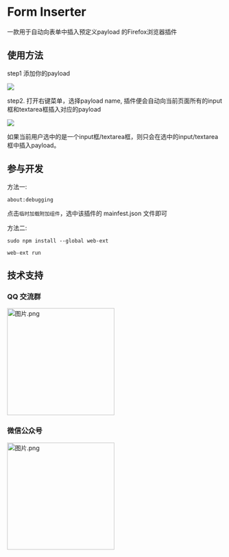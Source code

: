 # Form Inserter 

一款用于自动向表单中插入预定义payload 的Firefox浏览器插件
<!-- ## 下载地址
```
https://addons.mozilla.org/zh-CN/firefox/addon/form-inserter/
``` -->
## 使用方法

step1 添加你的payload 

![](img/1.jpg)

step2. 打开右键菜单，选择payload name, 插件便会自动向当前页面所有的input框和textarea框插入对应的payload  

![](img/2.jpg) 


如果当前用户选中的是一个input框/textarea框，则只会在选中的input/textarea 框中插入payload。

## 参与开发

方法一:
```
about:debugging 
```
点击`临时加载附加组件`，选中该插件的 mainfest.json 文件即可


方法二:
```
sudo npm install --global web-ext
```
```
web-ext run 
```


## 技术支持
### QQ 交流群

<img src="https://store.heytapimage.com/cdo-portal/feedback/202301/04/ed1d5ac9f0c48af0a154037fb892024f.png" height="250px" width="250px" alt="图片.png" title="图片.png" referrerPolicy="no-referrer" />

### 微信公众号
<img src="https://i.imgtg.com/2023/03/10/YwJ3S.jpg" height="250px" width="250px" alt="图片.png" title="图片.png" referrerPolicy="no-referrer" >